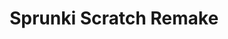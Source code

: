 ---
slug: sprunki-scratch-remake-2382
title: Sprunki Scratch Remake
description: "Sprunki Scratch Remake is an exciting online game. Play for free directly in your browser!"
icon: /images/popular_mods/Sprunki Scratch Remake.png
url: https://wowtbc.net/sprunkin/sprunki-scratch-remake/index.html
previewImage: /images/popular_mods/Sprunki Scratch Remake.png
type: popular mods

# SEO配置
seo:
  title: "Sprunki Scratch Remake - Play Free Online Game | Fun Browser Games"
  description: "Sprunki Scratch Remake - Play this fun online game for free in your browser. No download required!"
  ogImage: "/images/popular_mods/Sprunki Scratch Remake.png"
  keywords: "sprunki-scratch-remake-2382, online game, browser game, free game, popular mods game, play online"

videoUrls:
  - https://www.youtube.com/embed/example1
  - https://www.youtube.com/embed/example2

whyPlay:
  title: "Why Play Sprunki Scratch Remake?"
  items:
    - "Immersive Gameplay: Sprunki Scratch Remake offers an engaging and immersive gaming experience that will keep you entertained for hours"
    - "Challenging Levels: Test your skills with increasingly difficult challenges and obstacles"
    - "Beautiful Graphics: Enjoy stunning visuals and smooth animations that bring the game world to life"
    - "Regular Updates: New content and features are added regularly to keep the game fresh and exciting"
    - "Free to Play: Experience all the fun without spending a penny"
    - "Community Features: Connect with other players, share strategies, and compete for high scores"
    - "Cross-Platform: Play on any device with a web browser, no downloads required"

features:
  title: "Key Features of Sprunki Scratch Remake"
  image: "/images/popular_mods/Sprunki Scratch Remake.png"
  items:
    - "Intuitive Controls: Easy to learn controls make Sprunki Scratch Remake accessible for players of all skill levels"
    - "Multiple Game Modes: Enjoy various gameplay options that provide different challenges and experiences"
    - "Character Customization: Personalize your gaming experience with unique characters and items"
    - "Achievement System: Complete special tasks to earn rewards and recognition"
    - "Leaderboards: Compete with players worldwide and see who can achieve the highest scores"

characteristics:
  title: "Game Characteristics"
  image: "/images/popular_mods/Sprunki Scratch Remake.png"
  items:
    - "Genre: Popular mods game with elements of strategy and skill"
    - "Difficulty: Suitable for both casual gamers and those seeking a challenge"
    - "Play Time: Quick sessions or extended gameplay, depending on your preference"
    - "Art Style: Vibrant and engaging visuals that enhance the gaming experience"
    - "Sound Design: Immersive audio that complements the gameplay perfectly"

info: "Sprunki Scratch Remake is an exciting online game that offers players a unique and engaging gaming experience. With its intuitive controls, stunning visuals, and challenging gameplay, Sprunki Scratch Remake provides hours of entertainment for players of all ages and skill levels. Whether you're looking for a quick gaming session during a break or an extended play session, Sprunki Scratch Remake delivers an immersive experience that will keep you coming back for more. The game features multiple levels of increasing difficulty, ensuring that players are constantly challenged as they progress. With regular updates adding new content and features, Sprunki Scratch Remake remains fresh and exciting, providing endless entertainment options for its growing community of players."

howToPlayIntro: "Welcome to Sprunki Scratch Remake! This guide will walk you through the basics and help you master the game. Whether you're a beginner or looking to improve your skills, these tips and instructions will enhance your gaming experience."

howToPlaySteps:
  - title: "Getting Started"
    description: "Begin your Sprunki Scratch Remake adventure by familiarizing yourself with the controls. Use your keyboard or mouse to navigate through the game interface. The tutorial will guide you through the basic mechanics and help you understand the objectives."
  - title: "Understanding the Objectives"
    description: "In Sprunki Scratch Remake, your main goal is to progress through levels by completing specific objectives. Each level presents unique challenges that require different strategies and approaches."
  - title: "Mastering the Controls"
    description: "Practice using the controls to improve your precision and reaction time. Sprunki Scratch Remake requires quick reflexes and strategic thinking to overcome obstacles and defeat opponents."
  - title: "Utilizing Power-ups"
    description: "Collect power-ups throughout the game to enhance your abilities and overcome difficult challenges. Each power-up offers unique advantages that can be crucial for success."
  - title: "Developing Strategies"
    description: "As you progress in Sprunki Scratch Remake, develop effective strategies for different scenarios. Analyze patterns, anticipate challenges, and adapt your approach to maximize your performance."

faq:
  title: "Frequently Asked Questions about Sprunki Scratch Remake"
  items:
    - question: "Is Sprunki Scratch Remake free to play?"
      answer: "Yes, Sprunki Scratch Remake is completely free to play directly in your web browser. No downloads or purchases are required to enjoy the full game experience."
    - question: "Can I play Sprunki Scratch Remake on mobile devices?"
      answer: "Yes, Sprunki Scratch Remake is optimized for both desktop and mobile play. You can enjoy the game on any device with a web browser and internet connection."
    - question: "Are there any in-game purchases?"
      answer: "While Sprunki Scratch Remake is free to play, there may be optional in-game purchases available for cosmetic items or additional features that don't affect core gameplay."
    - question: "How often is Sprunki Scratch Remake updated?"
      answer: "The developers regularly update Sprunki Scratch Remake with new content, features, and improvements based on player feedback and game performance."
    - question: "Can I play Sprunki Scratch Remake offline?"
      answer: "Currently, Sprunki Scratch Remake requires an internet connection to play as it's a browser-based online game."
    - question: "Is Sprunki Scratch Remake suitable for children?"
      answer: "Yes, Sprunki Scratch Remake is designed to be family-friendly and suitable for players of all ages."
    - question: "How do I report bugs or issues?"
      answer: "If you encounter any problems while playing Sprunki Scratch Remake, you can report them through the game's support page or contact the developers directly through their website."
    - question: "Still Have Questions?"
      answer: "If you have additional questions about Sprunki Scratch Remake that aren't covered in this FAQ, please visit our support center or contact our customer service team for assistance."
---